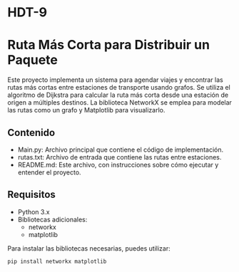 # HDT-9
# Ruta Más Corta para Distribuir un Paquete

Este proyecto implementa un sistema para agendar viajes y encontrar las rutas más cortas entre estaciones de transporte usando grafos. Se utiliza el algoritmo de Dijkstra para calcular la ruta más corta desde una estación de origen a múltiples destinos. La biblioteca NetworkX se emplea para modelar las rutas como un grafo y Matplotlib para visualizarlo.

## Contenido

- Main.py: Archivo principal que contiene el código de implementación.
- rutas.txt: Archivo de entrada que contiene las rutas entre estaciones.
- README.md: Este archivo, con instrucciones sobre cómo ejecutar y entender el proyecto.

## Requisitos

- Python 3.x
- Bibliotecas adicionales:
  - networkx
  - matplotlib

Para instalar las bibliotecas necesarias, puedes utilizar:

```bash
pip install networkx matplotlib